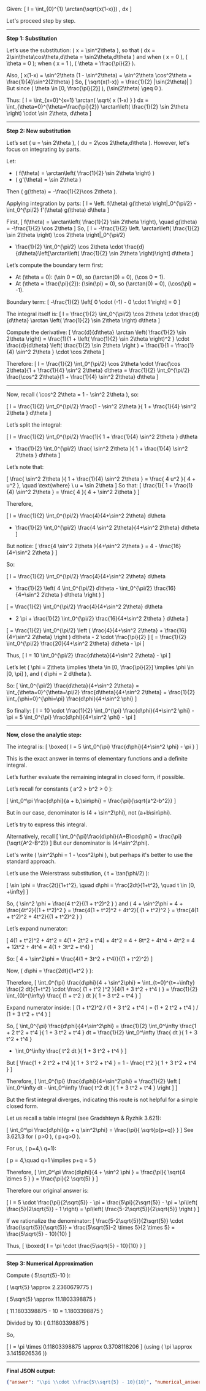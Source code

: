 Given:
\[
I = \int_{0}^{1} \arctan(\sqrt{x(1-x)}) \, dx
\]

Let's proceed step by step.

---

**Step 1: Substitution**

Let’s use the substitution: \( x = \sin^2\theta \), so that \( dx = 2\sin\theta\cos\theta\,d\theta = \sin2\theta\,d\theta \) and when \( x = 0 \), \( \theta = 0 \); when \( x = 1 \), \( \theta = \frac{\pi}{2} \).

Also,
\[
x(1-x) = \sin^2\theta (1 - \sin^2\theta) = \sin^2\theta \cos^2\theta = \frac{1}{4}\sin^2(2\theta)
\]
So,
\[
\sqrt{x(1-x)} = \frac{1}{2} |\sin(2\theta)|
\]
But since \( \theta \in [0, \frac{\pi}{2}] \), \(\sin(2\theta) \geq 0 \).

Thus:
\[
I = \int_{x=0}^{x=1} \arctan( \sqrt{ x (1-x) } ) dx = \int_{\theta=0}^{\theta=\frac{\pi}{2}} \arctan\left( \frac{1}{2} \sin 2\theta \right) \cdot \sin 2\theta\, d\theta
\]

---

**Step 2: New substitution**

Let’s set \( u = \sin 2\theta \), \( du = 2\cos 2\theta\,d\theta \). However, let's focus on integrating by parts.

Let:
- \( f(\theta) = \arctan\left( \frac{1}{2} \sin 2\theta \right) \)
- \( g'(\theta) = \sin 2\theta \)

Then \( g(\theta) = -\frac{1}{2}\cos 2\theta \).

Applying integration by parts:
\[
I = \left. f(\theta) g(\theta) \right|_0^{\pi/2} - \int_0^{\pi/2} f'(\theta) g(\theta) d\theta
\]

First,
\[
f(\theta) = \arctan\left( \frac{1}{2} \sin 2\theta \right), \quad g(\theta) = -\frac{1}{2} \cos 2\theta
\]
So,
\[
I = -\frac{1}{2} \left. \arctan\left( \frac{1}{2} \sin 2\theta \right) \cos 2\theta \right|_0^{\pi/2}
+ \frac{1}{2} \int_0^{\pi/2} \cos 2\theta \cdot \frac{d}{d\theta}\left[\arctan\left( \frac{1}{2} \sin 2\theta \right)\right] d\theta
\]

Let’s compute the boundary term first:
- At \(\theta = 0\): \(\sin 0 = 0\), so \(\arctan(0) = 0\), \(\cos 0 = 1\).
- At \(\theta = \frac{\pi}{2}\): \(\sin(\pi) = 0\), so \(\arctan(0) = 0\), \(\cos(\pi) = -1\).

Boundary term:
\[
-\frac{1}{2} \left[ 0 \cdot (-1) - 0 \cdot 1 \right] = 0
\]

The integral itself is:
\[
I = \frac{1}{2} \int_0^{\pi/2} \cos 2\theta \cdot
\frac{d}{d\theta} \arctan \left( \frac{1}{2} \sin 2\theta \right) d\theta
\]

Compute the derivative:
\[
\frac{d}{d\theta} \arctan \left( \frac{1}{2} \sin 2\theta \right)
= \frac{1}{1 + \left( \frac{1}{2} \sin 2\theta \right)^2 }
\cdot \frac{d}{d\theta} \left( \frac{1}{2} \sin 2\theta \right )
= \frac{1}{1 + \frac{1}{4} \sin^2 2\theta } \cdot \cos 2\theta
\]

Therefore:
\[
I = \frac{1}{2} \int_0^{\pi/2} \cos 2\theta \cdot
\frac{\cos 2\theta}{1 + \frac{1}{4} \sin^2 2\theta} d\theta
= \frac{1}{2} \int_0^{\pi/2} \frac{\cos^2 2\theta}{1 + \frac{1}{4} \sin^2 2\theta} d\theta
\]

---

Now, recall \( \cos^2 2\theta = 1 - \sin^2 2\theta \), so:

\[
I = \frac{1}{2} \int_0^{\pi/2} 
\frac{1 - \sin^2 2\theta }{ 1 + \frac{1}{4} \sin^2 2\theta }
d\theta
\]

Let’s split the integral:

\[
I = \frac{1}{2} \int_0^{\pi/2} \frac{1}{ 1 + \frac{1}{4} \sin^2 2\theta } d\theta
- \frac{1}{2} \int_0^{\pi/2} \frac{ \sin^2 2\theta }{ 1 + \frac{1}{4} \sin^2 2\theta } d\theta
\]

Let’s note that:

\[
\frac{ \sin^2 2\theta }{ 1 + \frac{1}{4} \sin^2 2\theta } =
\frac{ 4 u^2 }{ 4 + u^2 }, \quad \text{where} \ u = \sin 2\theta
\]
So that:
\[
\frac{1}{ 1 + \frac{1}{4} \sin^2 2\theta } = 
\frac{ 4 }{ 4 + \sin^2 2\theta }
\]

Therefore,

\[
I = \frac{1}{2} \int_0^{\pi/2} \frac{4}{4+\sin^2 2\theta} d\theta
  - \frac{1}{2} \int_0^{\pi/2} \frac{4 \sin^2 2\theta}{4+\sin^2 2\theta} d\theta
\]

But notice:
\[
\frac{4 \sin^2 2\theta }{4+\sin^2 2\theta } = 4 - \frac{16}{4+\sin^2 2\theta }
\]

So:

\[
I = \frac{1}{2} \int_0^{\pi/2} \frac{4}{4+\sin^2 2\theta} d\theta 
- \frac{1}{2} \left( 4 \int_0^{\pi/2} d\theta - \int_0^{\pi/2} \frac{16}{4+\sin^2 2\theta } d\theta \right )
\]

\[
= \frac{1}{2} \int_0^{\pi/2} \frac{4}{4+\sin^2 2\theta} d\theta 
- 2 \pi + \frac{1}{2} \int_0^{\pi/2} \frac{16}{4+\sin^2 2\theta } d\theta
\]

\[
= \frac{1}{2} \int_0^{\pi/2} \left ( \frac{4}{4+\sin^2 2\theta} + \frac{16}{4+\sin^2 2\theta} \right ) d\theta - 2 \cdot \frac{\pi}{2}
\]
\[
= \frac{1}{2} \int_0^{\pi/2} \frac{20}{4+\sin^2 2\theta} d\theta - \pi
\]

Thus,
\[
I = 10 \int_0^{\pi/2} \frac{d\theta}{4+\sin^2 2\theta} - \pi
\]

Let’s let \( \phi = 2\theta \implies \theta \in [0, \frac{\pi}{2}] \implies \phi \in [0, \pi] \), and \( d\phi = 2 d\theta \).

So:
\[
\int_0^{\pi/2} \frac{d\theta}{4+\sin^2 2\theta}
= \int_{\theta=0}^{\theta=\pi/2} \frac{d\theta}{4+\sin^2 2\theta}
= \frac{1}{2} \int_{\phi=0}^{\phi=\pi} \frac{d\phi}{4+\sin^2 \phi}
\]

So finally:
\[
I = 10 \cdot \frac{1}{2} \int_0^{\pi} \frac{d\phi}{4+\sin^2 \phi} - \pi
= 5 \int_0^{\pi} \frac{d\phi}{4+\sin^2 \phi} - \pi
\]

---

**Now, close the analytic step:**

The integral is:
\[
\boxed{
I = 5 \int_0^{\pi} \frac{d\phi}{4+\sin^2 \phi} - \pi
}
\]

This is the exact answer in terms of elementary functions and a definite integral. 

Let’s further evaluate the remaining integral in closed form, if possible.

Let’s recall for constants \( a^2 > b^2 > 0 \):

\[
\int_0^\pi \frac{d\phi}{a + b\,\sin\phi}
= \frac{\pi}{\sqrt{a^2-b^2}}
\]

But in our case, denominator is \(4 + \sin^2\phi\), not \(a+b\sin\phi\).

Let’s try to express this integral.

Alternatively, recall
\[
\int_0^{\pi}\frac{d\phi}{A+B\cos\phi} = \frac{\pi}{\sqrt{A^2-B^2}}
\]
But our denominator is \(4+\sin^2\phi\).

Let's write \( \sin^2\phi = 1 - \cos^2\phi \), but perhaps it's better to use the standard approach.

Let’s use the Weierstrass substitution, \( t = \tan(\phi/2) \):

\[
\sin \phi = \frac{2t}{1+t^2}, \quad
d\phi = \frac{2dt}{1+t^2}, \quad
t \in [0, +\infty]
\]

So,
\(
\sin^2 \phi = \frac{4 t^2}{(1 + t^2)^2 }
\)
and
\(
4 + \sin^2\phi = 4 + \frac{4t^2}{(1 + t^2)^2 }
= \frac{4(1 + t^2)^2 + 4t^2}{ (1 + t^2)^2 }
= \frac{4(1 + t^2)^2 + 4t^2}{(1 + t^2)^2 }
\)

Let’s expand numerator:

\[
4(1 + t^2)^2 + 4t^2 = 4(1 + 2t^2 + t^4) + 4t^2 = 4 + 8t^2 + 4t^4 + 4t^2 = 4 + 12t^2 + 4t^4 = 4(1 + 3t^2 + t^4)
\]

So:
\[
4 + \sin^2\phi = \frac{4(1 + 3t^2 + t^4)}{(1 + t^2)^2}
\]

Now, \( d\phi = \frac{2dt}{1+t^2 } \):

Therefore,
\[
\int_0^{\pi} \frac{d\phi}{4 + \sin^2\phi} =
\int_{t=0}^{t=+\infty} \frac{2 dt}{1+t^2} \cdot \frac{ (1 + t^2 )^2 }{4(1 + 3 t^2 + t^4 ) }
= \frac{1}{2} \int_{0}^{\infty} \frac{ (1 + t^2 ) dt }{ 1 + 3 t^2 + t^4 }
\]

Expand numerator inside:
\[
(1 + t^2)^2 / (1 + 3 t^2 + t^4 ) = (1 + 2 t^2 + t^4 ) / (1 + 3 t^2 + t^4 )
\]

So,
\[
\int_0^{\pi} \frac{d\phi}{4+\sin^2\phi}
= \frac{1}{2} \int_0^\infty \frac{1 + 2 t^2 + t^4 }{ 1 + 3 t^2 + t^4 } dt
= \frac{1}{2} \int_0^\infty \frac{ dt }{ 1 + 3 t^2 + t^4 }
+ \int_0^\infty \frac{ t^2 dt }{ 1 + 3 t^2 + t^4 }
\]

But 
\[
\frac{1 + 2 t^2 + t^4 }{ 1 + 3 t^2 + t^4 } = 1 - \frac{ t^2 }{ 1 + 3 t^2 + t^4 }
\]

Therefore,
\[
\int_0^{\pi} \frac{d\phi}{4+\sin^2\phi}
= \frac{1}{2} \left [ \int_0^\infty dt - \int_0^\infty \frac{ t^2 dt }{ 1 + 3 t^2 + t^4 } \right ]
\]

But the first integral diverges, indicating this route is not helpful for a simple closed form.

Let us recall a table integral (see Gradshteyn & Ryzhik 3.621):

\[
\int_0^\pi \frac{d\phi}{p + q \sin^2\phi}
= \frac{\pi}{ \sqrt{p(p+q)} }
\]
See 3.621.3 for \( p>0 \), \( p+q>0 \).

For us, \( p=4,\ q=1\):

\(
p = 4,\quad q=1 \implies p+q = 5
\)

Therefore,
\[
\int_0^\pi \frac{d\phi}{4 + \sin^2 \phi }
= \frac{\pi}{ \sqrt{4 \times 5 } }
= \frac{\pi}{2 \sqrt{5} }
\]

Therefore our original answer is:

\[
I = 5 \cdot \frac{\pi}{2\sqrt{5}} - \pi = \frac{5\pi}{2\sqrt{5}} - \pi
= \pi\left( \frac{5}{2\sqrt{5}} - 1 \right)
= \pi\left( \frac{5-2\sqrt{5}}{2\sqrt{5}} \right )
\]

If we rationalize the denominator:
\[
\frac{5-2\sqrt{5}}{2\sqrt{5}} \cdot \frac{\sqrt{5}}{\sqrt{5}} = \frac{5\sqrt{5}-2 \times 5}{2 \times 5}
= \frac{5\sqrt{5} - 10}{10}
\]

Thus,
\[
\boxed{
I = \pi \cdot \frac{5\sqrt{5} - 10}{10}
}
\]

---

**Step 3: Numerical Approximation**

Compute \( 5\sqrt{5}-10 \):

\( \sqrt{5} \approx 2.2360679775 \)

\( 5\sqrt{5} \approx 11.1803398875 \)

\( 11.1803398875 - 10 = 1.1803398875 \)

Divided by 10: \( 0.11803398875 \)

So,

\[
I = \pi \times 0.11803398875 \approx 0.3708118206
\]
(using \( \pi \approx 3.1415926536 \))

---

**Final JSON output:**
```json
{"answer": "\\pi \\cdot \\frac{5\\sqrt{5} - 10}{10}", "numerical_answer": "0.3708118206"}
```